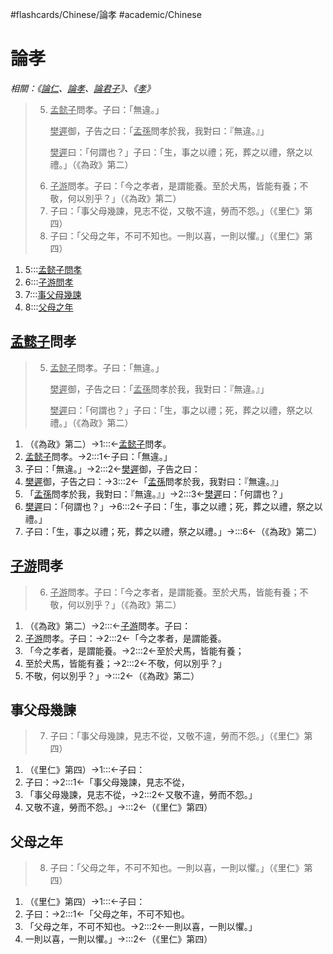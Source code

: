 #flashcards/Chinese/論孝 #academic/Chinese

# 論孝
_相關：《[論仁](論仁.md)、[論孝](論孝.md)、[論君子](論君子.md)》、《[孝](孝.md)》_

> 5. <u>孟懿子</u>問孝。子曰：「無違。」<p/><u>樊遲</u>御，子告之曰：「<u>孟孫</u>問孝於我，我對曰：『無違。』」<p/><u>樊遲</u>曰：「何謂也？」子曰：「生，事之以禮；死，葬之以禮，祭之以禮。」（《為政》第二）
> 6. <u>子游</u>問孝。子曰：「今之孝者，是謂能養。至於犬馬，皆能有養；不敬，何以別乎？」（《為政》第二）
> 7. 子曰：「事父母幾諫，見志不從，又敬不違，勞而不怨。」（《里仁》第四）
> 8. 子曰：「父母之年，不可不知也。一則以喜，一則以懼。」（《里仁》第四）
1. 5:::[孟懿子問孝](#u%20孟懿子%20u%20問孝) <!--SR:!2022-04-16,60,251!2022-06-16,93,249-->
2. 6:::[子游問孝](#u%20子游%20u%20問孝) <!--SR:!2022-06-02,87,249!2022-04-04,5,230-->
3. 7:::[事父母幾諫](#事父母幾諫) <!--SR:!2022-05-27,78,230!2022-05-01,69,251-->
4. 8:::[父母之年](#父母之年) <!--SR:!2022-04-24,65,251!2022-07-18,129,269-->

## <u>孟懿子</u>問孝
> 5. <u>孟懿子</u>問孝。子曰：「無違。」<p/><u>樊遲</u>御，子告之曰：「<u>孟孫</u>問孝於我，我對曰：『無違。』」<p/><u>樊遲</u>曰：「何謂也？」子曰：「生，事之以禮；死，葬之以禮，祭之以禮。」（《為政》第二）
1. （《為政》第二）→1:::←<u>孟懿子</u>問孝。 <!--SR:!2022-06-19,104,270!2022-04-27,65,252-->
2. <u>孟懿子</u>問孝。→2:::1←子曰：「無違。」 <!--SR:!2022-04-26,80,311!2022-05-18,84,289-->
3. 子曰：「無違。」→2:::2←<u>樊遲</u>御，子告之曰： <!--SR:!2022-08-07,145,308!2022-08-21,155,309-->
4. <u>樊遲</u>御，子告之曰：→3:::2←「<u>孟孫</u>問孝於我，我對曰：『無違。』」 <!--SR:!2022-07-10,123,292!2022-05-03,85,312-->
5. 「<u>孟孫</u>問孝於我，我對曰：『無違。』」→2:::3←<u>樊遲</u>曰：「何謂也？」 <!--SR:!2022-10-23,218,329!2022-04-29,70,269-->
6. <u>樊遲</u>曰：「何謂也？」→6:::2←子曰：「生，事之以禮；死，葬之以禮，祭之以禮。」 <!--SR:!2022-06-19,116,289!2022-08-27,152,292-->
7. 子曰：「生，事之以禮；死，葬之以禮，祭之以禮。」→:::6←（《為政》第二） <!--SR:!2022-09-06,156,269!2022-05-05,77,289-->

## <u>子游</u>問孝
> 6. <u>子游</u>問孝。子曰：「今之孝者，是謂能養。至於犬馬，皆能有養；不敬，何以別乎？」（《為政》第二）
1. （《為政》第二）→2:::←<u>子游</u>問孝。子曰： <!--SR:!2022-07-05,119,290!2022-05-15,76,249-->
2. <u>子游</u>問孝。子曰：→2:::2←「今之孝者，是謂能養。 <!--SR:!2022-05-23,88,270!2022-05-11,77,269-->
3. 「今之孝者，是謂能養。→2:::2←至於犬馬，皆能有養； <!--SR:!2022-08-03,137,290!2022-05-02,84,312-->
4. 至於犬馬，皆能有養；→2:::2←不敬，何以別乎？」 <!--SR:!2022-06-14,113,289!2022-08-31,155,292-->
5. 不敬，何以別乎？」→:::2←（《為政》第二） <!--SR:!2022-07-04,107,251!2022-05-06,78,289-->

## 事父母幾諫
> 7. 子曰：「事父母幾諫，見志不從，又敬不違，勞而不怨。」（《里仁》第四）
1. （《里仁》第四）→1:::←子曰： <!--SR:!2022-08-02,153,309!2022-06-17,94,249-->
2. 子曰：→2:::1←「事父母幾諫，見志不從， <!--SR:!2022-09-01,161,308!2022-11-04,227,329-->
3. 「事父母幾諫，見志不從，→2:::2←又敬不違，勞而不怨。」 <!--SR:!2022-06-22,110,290!2022-06-03,95,289-->
5. 又敬不違，勞而不怨。」→:::2←（《里仁》第四） <!--SR:!2022-04-15,61,251!2022-06-01,91,272-->

## 父母之年
> 8. 子曰：「父母之年，不可不知也。一則以喜，一則以懼。」（《里仁》第四）
1. （《里仁》第四）→1:::←子曰： <!--SR:!2022-08-02,153,309!2022-06-17,94,249-->
2. 子曰：→2:::1←「父母之年，不可不知也。 <!--SR:!2022-10-05,204,329!2022-10-09,207,329-->
3. 「父母之年，不可不知也。→2:::2←一則以喜，一則以懼。」 <!--SR:!2022-10-06,205,329!2022-04-23,77,312-->
4. 一則以喜，一則以懼。」→:::2←（《里仁》第四） <!--SR:!2022-05-11,69,231!2022-11-14,235,329-->
